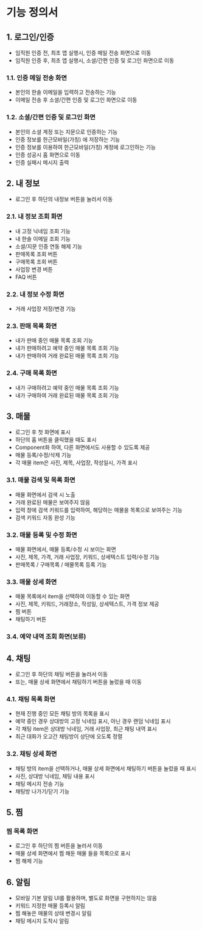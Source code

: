 # 기능 정의서

## 1. 로그인/인증
- 임직원 인증 전, 최초 앱 실행시, 인증 메일 전송 화면으로 이동
- 임직원 인증 후, 최초 앱 실행시, 소셜/간편 인증 및 로그인 화면으로 이동
### 1.1. 인증 메일 전송 화면
- 본인의 한솔 이메일을 입력하고 전송하는 기능
- 이메일 전송 후 소셜/간편 인증 및 로그인 화면으로 이동
### 1.2. 소셜/간편 인증 및 로그인 화면
- 본인의 소셜 계정 또는 지문으로 인증하는 기능
- 인증 정보를 한근모바일(가칭) 에 저장하는 기능
- 인증 정보를 이용하여 한근모바일(가칭) 계정에 로그인하는 기능
- 인증 성공시 홈 화면으로 이동
- 인증 실패시 메시지 출력

## 2. 내 정보
- 로그인 후 하단의 내정보 버튼을 눌러서 이동
### 2.1. 내 정보 조회 화면
- 내 고정 닉네임 조회 기능
- 내 한솔 이메일 조회 기능
- 소셜/지문 인증 연동 해제 기능
- 판매목록 조회 버튼
- 구매목록 조회 버튼
- 사업장 변경 버튼
- FAQ 버튼
### 2.2. 내 정보 수정 화면
- 거래 사업장 저장/변경 기능
### 2.3. 판매 목록 화면
- 내가 판매 중인 매물 목록 조회 기능
- 내가 판매하려고 예약 중인 매물 목록 조회 기능
- 내가 판매하여 거래 완료된 매물 목록 조회 기능
### 2.4. 구매 목록 화면
- 내가 구매하려고 예약 중인 매물 목록 조회 기능
- 내가 구매하여 거래 완료된 매물 목록 조회 기능

## 3. 매물
- 로그인 후 첫 화면에 표시
- 하단의 홈 버튼을 클릭했을 때도 표시
- Component화 하여, 다른 화면에서도 사용할 수 있도록 제공
- 매물 등록/수정/삭제 기능
- 각 매물 item은 사진, 제목, 사업장, 작성일시, 가격 표시
### 3.1. 매물 검색 및 목록 화면
- 매물 화면에서 검색 시 노출
- 거래 완료된 매물은 보여주지 않음
- 입력 창에 검색 키워드를 입력하여, 해당하는 매물을 목록으로 보여주는 기능
- 검색 키워드 자동 완성 기능
### 3.2. 매물 등록 및 수정 화면
- 매물 화면에서, 매물 등록/수정 시 보이는 화면
- 사진, 제목, 가격, 거래 사업장, 키워드, 상세텍스트 입력/수정 기능
- 판매목록 / 구매목록 / 매물목록 등록 기능
### 3.3. 매물 상세 화면
- 매물 목록에서 item을 선택하여 이동할 수 있는 화면
- 사진, 제목, 키워드, 거래장소, 작성일, 상세텍스트, 가격 정보 제공
- 찜 버튼
- 채팅하기 버튼
### 3.4. 예약 내역 조회 화면(보류)

## 4. 채팅
- 로그인 후 하단의 채팅 버튼을 눌러서 이동
- 또는, 매물 상세 화면에서 채팅하기 버튼을 눌렀을 때 이동
### 4.1. 채팅 목록 화면
- 현재 진행 중인 모든 채팅 방의 목록을 표시
- 예약 중인 경우 상대방의 고정 닉네임 표시, 아닌 경우 랜덤 닉네임 표시
- 각 채팅 item은 상대방 닉네임, 거래 사업장, 최근 채팅 내역 표시
- 최근 대화가 오고간 채팅방이 상단에 오도록 정렬
### 3.2. 채팅 상세 화면
- 채팅 방의 item을 선택하거나, 매물 상세 화면에서 채팅하기 버튼을 눌렀을 때 표시
- 사진, 상대방 닉네임, 채팅 내용 표시
- 채팅 메시지 전송 기능
- 채팅방 나가기/닫기 기능

## 5. 찜
### 찜 목록 화면
- 로그인 후 하단의 찜 버튼을 눌러서 이동
- 매물 상세 화면에서 찜 해둔 매물 들을 목록으로 표시
- 찜 해제 기능

## 6. 알림
- 모바일 기본 알림 UI를 활용하며, 별도로 화면을 구현하지는 않음
- 키워드 지정한 매물 등록시 알림
- 찜 해놓은 매물의 상태 변경시 알림
- 채팅 메시지 도착시 알림
